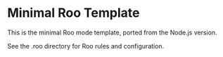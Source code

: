 # Minimal Roo Template

This is the minimal Roo mode template, ported from the Node.js version.

See the .roo directory for Roo rules and configuration.

<!-- Additional content from the Node.js README.md can be added here as needed. --> 